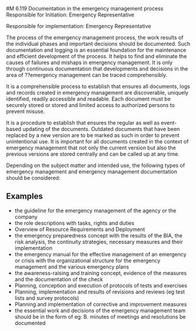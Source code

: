 #M 6.119 Documentation in the emergency management process
Responsible for Initiation: Emergency Representative

Responsible for implementation: Emergency Representative

The process of the emergency management process, the work results of the individual phases and important decisions should be documented. Such documentation and logging is an essential foundation for the maintenance and efficient development of the process. It helps to find and eliminate the causes of failures and mishaps in emergency management. It is only through continuous documentation that developments and decisions in the area of ??emergency management can be traced comprehensibly.

It is a comprehensible process to establish that ensures all documents, logs and records created in emergency management are discoverable, uniquely identified, readily accessible and readable. Each document must be securely stored or stored and limited access to authorized persons to prevent misuse.

It is a procedure to establish that ensures the regular as well as event-based updating of the documents. Outdated documents that have been replaced by a new version are to be marked as such in order to prevent unintentional use. It is important for all documents created in the context of emergency management that not only the current version but also the previous versions are stored centrally and can be called up at any time.

Depending on the subject matter and intended use, the following types of emergency management and emergency management documentation should be considered:



## Examples 
* the guideline for the emergency management of the agency or the company
* the role descriptions with tasks, rights and duties
* Overview of Resource Requirements and Deployment
* the emergency preparedness concept with the results of the BIA, the risk analysis, the continuity strategies, necessary measures and their implementation
* the emergency manual for the effective management of an emergency or crisis with the organizational structure for the emergency management and the various emergency plans
* the awareness-raising and training concept, evidence of the measures and the documentation of the check
* Planning, conception and execution of protocols of tests and exercises
* Planning, implementation and results of revisions and reviews (eg test lists and survey protocols)
* Planning and implementation of corrective and improvement measures
* the essential work and decisions of the emergency management team should be in the form of eg: B. minutes of meetings and resolutions be documented




